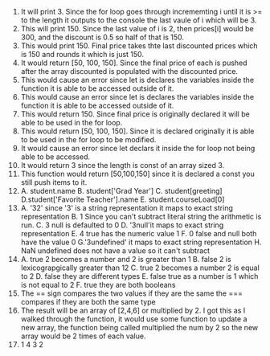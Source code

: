 1. It will print 3. Since the for loop goes through incrememting i until it is >= to the length it outputs to the console the last vaule of i which will be 3.
2. This will print 150. Since the last value of i is 2, then prices[i] would be 300, and the discount is 0.5 so half of that is 150.
3. This would print 150. Final price takes thte last discounted prices which is 150 and rounds it which is just 150.
4. It would return [50, 100, 150]. Since the final price of each is pushed after the array discounted is populated with the discounted price.
5. This would cause an error since let is declares the variables inside the function it is able to be accessed outside of it.
6. This would cause an error since let is declares the variables inside the function it is able to be accessed outside of it.
7. This would return 150. Since final price is originally declared it will be able to be used in the for loop.
8. This would return [50, 100, 150]. Since it is declared originally it is able to be used in the for loop to be modified.
9. It would cause an error since let declars it inside the for loop not being able to be accessed.
10. It would return 3 since the length is const of an array sized 3.
11. This function would return [50,100,150] since it is declared a const you still push items to it.
12. A. student.name 
    B. student['Grad Year'] 
    C. student[greeting] 
    D.student['Favorite Teacher'].name 
    E. student.courseLoad[0]
13. A. '32' since '3' is a string representation it maps to exact string representation 
    B. 1 Since you can't subtract literal string the arithmetic is run. 
    C. 3 null is defaulted to 0 
    D. '3null'it maps to exact string representation 
    E. 4 true has the numeric value 1 
    F. 0 false and null both have the value 0 
    G.'3undefined' it maps to exact string representation 
    H. NaN undefined does not have a value so it can't subtract
14. A. true 2 becomes a number and 2 is greater than 1 
    B. false 2 is lexicograpgically greater than 12 
    C. true 2 becomes a number 2 is equal to 2 
    D. false they are different types 
    E. false true as a number is 1 which is not equal to 2 
    F. true they are both booleans
15. The == sign compares the two values if they are the same the === compares if they are both the same type
17. The result will be an array of [2,4,6] or multiplied by 2. I got this as I walked through the function, it would use some function to update a new array, the function being called multiplied the num by 2 so the new array would be 2 times of each value.
19. 1 4 3 2